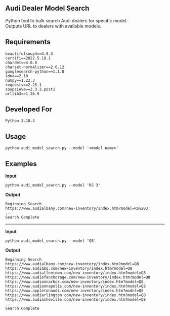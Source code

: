 ## Audi Dealer Model Search
Python tool to bulk search Audi dealers for specific model.  
Outputs URL to dealers with available models.

## Requirements
```
beautifulsoup4==4.9.3
certifi==2022.5.18.1
chardet==4.0.0
charset-normalizer==2.0.12
googlesearch-python==1.1.0
idna==2.10
numpy==1.22.3
requests==2.25.1
soupsieve==2.3.2.post1
urllib3==1.26.9
```

## Developed For
`Python 3.10.4`

## Usage
`python audi_model_search.py --model '<model name>'`

## Examples
**Input**  
```
python audi_model_search.py --model 'RS 3'
```
**Output**  
```
Beginning Search
https://www.audialbany.com/new-inventory/index.htm?model=RS%203
...
Search Complete
```
---
**Input**  
```
python audi_model_search.py --model 'Q8'
```
**Output**  
```
Beginning Search
https://www.audialbany.com/new-inventory/index.htm?model=Q8
https://www.audiabq.com/new-inventory/index.htm?model=Q8
https://www.audiallentown.com/new-inventory/index.htm?model=Q8
https://www.audiofanchorage.com/new-inventory/index.htm?model=Q8
https://www.audiannarbor.com/new-inventory/index.htm?model=Q8
https://www.audiannapolis.com/new-inventory/index.htm?model=Q8
https://www.appletonaudi.com/new-inventory/index.htm?model=Q8
https://www.audiarlington.com/new-inventory/index.htm?model=Q8
https://www.audiasheville.com/new-inventory/index.htm?model=Q8
...
Search Complete
```